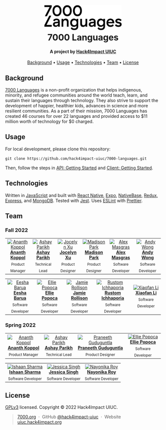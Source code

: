<h1 align="center">
  <a href="https://www.7000.org/"><img src="./client/assets/images/logo-lg-black.png" alt="7000 Languages logo" width="250"></a>
  <br/>
  7000 Languages
  </br>
</h1>

<h4 align="center">A project by <a href="https://uiuc.hack4impact.org/" target="_blank">Hack4Impact UIUC</a></h4>

<p align="center">
  <a href="#background">Background</a> •
  <a href="#usage">Usage</a> •
  <a href="#technologies">Technologies</a> •
  <a href="#team">Team</a> •
  <a href="#license">License</a>
</p>

## Background

[7000 Languages](https://www.7000.org/) is a non-profit organization that helps indigenous, minority, and refugee communities around the world teach, learn, and sustain their languages through technology. They also strive to support the development of happier, healthier kids, advances in science and more resilient communities. As a part of their mission, 7000 Languages has created 46 courses for over 22 languages and provided access to $11 million worth of technology for $0 charged. 

## Usage

For local development, please clone this repository:
```
git clone https://github.com/hack4impact-uiuc/7000-languages.git
```

Then, follow the steps in [API: Getting Started](https://github.com/hack4impact-uiuc/7000-languages/blob/dev/api/README.md) and [Client: Getting Started](https://github.com/hack4impact-uiuc/7000-languages/tree/dev/client).

## Technologies

Written in [JavaScript](https://www.javascript.com/) and built with [React Native](https://reactnative.dev/), [Expo](https://expo.dev/), [NativeBase](https://nativebase.io/), [Redux](https://redux.js.org/), [Express](https://expressjs.com/), and [MongoDB](https://www.mongodb.com/). Tested with [Jest](https://jestjs.io/). Uses [ESLint](https://eslint.org) with [Prettier](https://prettier.io/).

## Team

### Fall 2022

<table align="center">
  <tr align="center">
    <td align="center"><a href="https://www.linkedin.com/in/ananth-yogi-koppol/"><img src="https://uiuc.hack4impact.org/images/people/yogi_koppol.jpg" width="75px;" alt="Ananth Koppol"/><br /><b>Ananth Koppol</b></a><br/><sub>Product Manager</sub></td>
    <td align="center"><a href="https://www.linkedin.com/in/ashay-parikh-a0621619a/"><img src="https://uiuc.hack4impact.org/images/people/ashay_parikh.jpg" width="75px;" alt="Ashay Parikh"/><br /><b>Ashay Parikh</b></a><br /><sub>Technical Lead</sub></td>
    <td align="center"><a href="https://www.linkedin.com/in/jocelyn-xu-a931511b3/"><img src="https://uiuc.hack4impact.org/images/people/jocelyn_xu.jpg" width="75px;" alt="Jocelyn Xu"/><br /><b>Jocelyn Xu</b></a><br /><sub>Product Designer</sub></td>
    <td align="center"><a href="https://www.linkedin.com/in/madison-park/"><img src="https://uiuc.hack4impact.org/images/people/madison_park.jpg" width="75px;" alt="Madison Park"/><br /><b>Madison Park</b></a><br /><sub>Product Designer</sub></td>
    <td align="center"><a href="https://www.linkedin.com/in/alex-masgras-b055971b5"><img src="https://uiuc.hack4impact.org/images/people/alex_masgras.jpg" width="75px;" alt="Alex Masgras"/><br /><b>Alex Masgras</b></a><br /><sub>Software Developer</sub></td>
    <td align="center"><a href="https://www.linkedin.com/in/feiyuwong/"><img src="https://uiuc.hack4impact.org/images/people/andy_wong.jpeg" width="75px;" alt="Andy Wong"/><br /><b>Andy Wong</b></a><br /><sub>Software Developer</sub></td>
  </tr>
</table>
<table align="center">
  <tr align="center">
    <td align="center"><a href="https://www.linkedin.com/in/eesha-barua/"><img src="https://uiuc.hack4impact.org/images/people/eesha_barua.jpg" width="75px;" alt="Eesha Barua"/><br /><b>Eesha Barua</b></a><br /><sub>Software Developer</sub></td>
    <td align="center"><a href="https://www.linkedin.com/in/estrella-2021/"><img src="https://uiuc.hack4impact.org/images/people/estrella_popoca.jpg" width="75px;" alt="Ellie Popoca"/><br /><b>Ellie Popoca</b></a><br /><sub>Software Developer</sub></td>
    <td align="center"><a href="https://www.linkedin.com/in/jamierollison/"><img src="https://uiuc.hack4impact.org/images/people/jamie_rollison.jpg" width="75px;" alt="Jamie Rollison"/><br /><b>Jamie Rollison</b></a><br /><sub>Software Developer</sub></td>
    <td align="center"><a href="https://www.linkedin.com/in/rustom-ichhaporia"><img src="https://uiuc.hack4impact.org/images/people/rustom_ichhaporia.jpg" width="75px;" alt="Rustom Ichhaporia"/><br /><b>Rustom Ichhaporia</b></a><br /><sub>Software Developer</sub></td>
    <td align="center"><a href="https://www.linkedin.com/in/xiaofan-li"><img src="https://images.ctfassets.net/xig6hkxlux4q/6miOsyd3tcgH8EeGvHM9xf/d72c4e83e0c3c6667475faad11b7c709/IMG_6494_-_Xiaofan_Li.jpg?h=300" width="75px;" alt="Xiaofan Li"/><br /><b>Xiaofan Li</b></a><br /><sub>Software Developer</sub></td>
  </tr>
</table>

### Spring 2022
<table align="center">
  <tr align="center">
    <td align="center"><a href="https://www.linkedin.com/in/ananth-yogi-koppol/"><img src="https://uiuc.hack4impact.org/images/people/yogi_koppol.jpg" width="75px;" alt="Ananth Koppol"/><br /><b>Ananth Koppol</b></a><br/><sub>Product Manager</sub></td>
    <td align="center"><a href="https://www.linkedin.com/in/ashay-parikh-a0621619a/"><img src="https://uiuc.hack4impact.org/images/people/ashay_parikh.jpg" width="75px;" alt="Ashay Parikh"/><br /><b>Ashay Parikh</b></a><br /><sub>Technical Lead</sub></td>
    <td align="center"><a href="https://www.linkedin.com/in/praneethguduguntla/"><img src="https://uiuc.hack4impact.org/images/people/praneeth_guduguntla.jpg" width="75px;" alt="Praneeth Guduguntla"/><br /><b>Praneeth Guduguntla</b></a><br /><sub>Product Designer</sub></td>
    <td align="center"><a href="https://www.linkedin.com/in/estrella-2021/"><img src="https://uiuc.hack4impact.org/images/people/estrella_popoca.jpg" width="75px;" alt="Ellie Popoca"/><br /><b>Ellie Popoca</b></a><br /><sub>Software Developer</sub></td>
  </tr>
</table>
<table align="center">
  <tr align="center">
    <td align="center"><a href="https://www.linkedin.com/in/ishaan-r-sharma/"><img src="https://uiuc.hack4impact.org/images/people/ishaan_sharma.jpg" width="75px;" alt="Ishaan Sharma"/><br /><b>Ishaan Sharma</b></a><br /><sub>Software Developer</sub></td>
    <td align="center"><a href="https://www.linkedin.com/in/jessica-singh7/"><img src="https://uiuc.hack4impact.org/images/people/jessica_singh.jpg" width="75px;" alt="Jessica Singh"/><br /><b>Jessica Singh</b></a><br /><sub>Software Developer</sub></td>
    <td align="center"><a href="https://www.linkedin.com/in/nayonika-roy-0162291b5/"><img src="https://uiuc.hack4impact.org/images/people/nayonika_roy.jpg" width="75px;" alt="Nayonika Roy"/><br /><b>Nayonika Roy</b></a><br /><sub>Software Developer</sub></td>
  </tr>
</table>

## License
[GPLv3](https://github.com/hack4impact-uiuc/7000-languages/blob/dev/LICENSE) licensed. Copyright © 2022 Hack4Impact UIUC.

> [7000.org](https://www.7000.org/) &nbsp;&middot;&nbsp;
> GitHub [@hack4impact-uiuc](https://github.com/hack4impact-uiuc/) &nbsp;&middot;&nbsp;
> Website [uiuc.hack4impact.org](https://uiuc.hack4impact.org)

